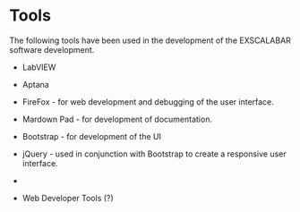 Tools
===

The following tools have been used in the development of the EXSCALABAR software development.

* LabVIEW
* Aptana
* FireFox - for web development and debugging of the user interface.
* Mardown Pad - for development of documentation.


* Bootstrap - for development of the UI
* jQuery - used in conjunction with Bootstrap to create a responsive user interface.
*

* Web Developer Tools (?) 